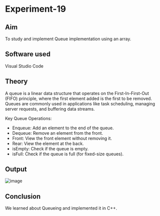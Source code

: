 # Experiment-19
## Aim
To study and implement Queue implementation using an array.

## Software used
Visual Studio Code

## Theory
A queue is a linear data structure that operates on the First-In-First-Out (FIFO) principle, where the first element added is the first to be removed. Queues are commonly used in applications like task scheduling, managing server requests, and buffering data streams.

Key Queue Operations:
- Enqueue: Add an element to the end of the queue.
- Dequeue: Remove an element from the front.
- Front: View the front element without removing it.
- Rear: View the element at the back.
- isEmpty: Check if the queue is empty.
- isFull: Check if the queue is full (for fixed-size queues).

## Output
![image](https://github.com/user-attachments/assets/c4bbcd45-df23-4c7e-a03d-6e6a595de62a)

## Conclusion
We learned about Queueing and implemented it in C++.
